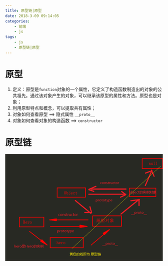 ```yaml
---
title: 原型链|原型
date: 2018-3-09 09:14:05
categories:
    - 前端
    - js
tags:
    - js
    - 原型链|原型
---
```

# 原型
1. 定义：原型是`function`对象的一个属性，它定义了构造函数制造出的对象的公共祖先。通过该对象产生的对象，可以继承该原型的属性和方法。原型也是对象；
2. 利用原型特点和概念，可以提取共有属性；
3. 对象如何查看原型 ==> 隐式属性  `__proto__`
4. 对象如何查看对象的构造函数  ==>  `constructor` 

# 原型链
![原型链](/img/原型链.png)